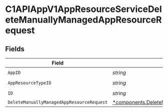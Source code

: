 # C1APIAppV1AppResourceServiceDeleteManuallyManagedAppResourceRequest


## Fields

| Field                                                                                                                     | Type                                                                                                                      | Required                                                                                                                  | Description                                                                                                               |
| ------------------------------------------------------------------------------------------------------------------------- | ------------------------------------------------------------------------------------------------------------------------- | ------------------------------------------------------------------------------------------------------------------------- | ------------------------------------------------------------------------------------------------------------------------- |
| `AppID`                                                                                                                   | *string*                                                                                                                  | :heavy_check_mark:                                                                                                        | N/A                                                                                                                       |
| `AppResourceTypeID`                                                                                                       | *string*                                                                                                                  | :heavy_check_mark:                                                                                                        | N/A                                                                                                                       |
| `ID`                                                                                                                      | *string*                                                                                                                  | :heavy_check_mark:                                                                                                        | N/A                                                                                                                       |
| `DeleteManuallyManagedAppResourceRequest`                                                                                 | [*components.DeleteManuallyManagedAppResourceRequest](../../models/components/deletemanuallymanagedappresourcerequest.md) | :heavy_minus_sign:                                                                                                        | N/A                                                                                                                       |